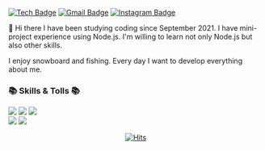<div align=left>
  
[![Tech Badge](http://img.shields.io/badge/-Tech%20blog-black?style=flat-square&logo=github&link=https://www.notion.so/e39bc83666d84a79b9bc5396b7320f33)](https://www.notion.so/e39bc83666d84a79b9bc5396b7320f33)
[![Gmail Badge](https://img.shields.io/badge/Gmail-d14836?style=flat-square&logo=Gmail&logoColor=white&link=mailto:xox123558@gmail.com)](mailto:xox123558@gmail.com)
[![Instagram Badge](https://img.shields.io/badge/instagram-E4405F?style=flat-square&logo=instagram&logoColor=white&link=https://www.instagram.com/withdoule_jj/?hl=ko)](https://www.instagram.com/withdoule_jj/?hl=ko)
	
</div>

👋 Hi there 
I have been studying coding since September 2021.
I have mini-project experience using Node.js.
I'm willing to learn not only Node.js but also other skills.

I enjoy snowboard and fishing.
Every day I want to develop everything about me.

### 📚 Skills & Tolls 📚

<div align=left>

<img src="https://img.shields.io/badge/Node.js-339933?style=flat-square&logo=Node.js&logoColor=white"/>
<img src="https://img.shields.io/badge/JavaScript-F7DF1E?style=flat-square&logo=JavaScript&logoColor=white"/>
<img src="https://img.shields.io/badge/TypeScript-3178C6?style=flat-square&logo=TypeScript&logoColor=white"/>
<br>
<img src="https://img.shields.io/badge/MySQL-4479A1?style=flat-square&logo=MySQL&logoColor=white"/>
<img src="https://img.shields.io/badge/Git-F05032?style=flat-square&logo=Git&logoColor=white"/>
</div>
  

<div align=center>
 
[![Hits](https://hits.seeyoufarm.com/api/count/incr/badge.svg?url=https%3A%2F%2Fgithub.com%2FJangJaeWon22&count_bg=%2379C83D&title_bg=%23555555&icon=&icon_color=%23E7E7E7&title=hits&edge_flat=false)](https://hits.seeyoufarm.com)
  
</div>

  
  
  
<!--
**JangJaeWon22/JangJaeWon22** is a ✨ _special_ ✨ repository because its `README.md` (this file) appears on your GitHub profile.

Here are some ideas to get you started:

- 🔭 I’m currently working on ...
- 🌱 I’m currently learning ...
- 👯 I’m looking to collaborate on ...
- 🤔 I’m looking for help with ...
- 💬 Ask me about ...
- 📫 How to reach me: ...
- 😄 Pronouns: ...
- ⚡ Fun fact: ...
-->
